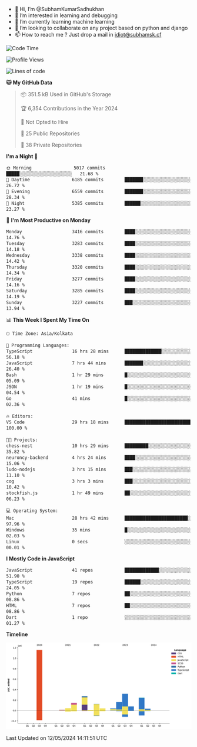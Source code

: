 - 👋 Hi, I’m @SubhamKumarSadhukhan
- 👀 I’m interested in learning and debugging
- 🌱 I’m currently learning machine learning
- 💞️ I’m looking to collaborate on any project based on python and django
- 📫 How to reach me ?
      Just drop a mail in idiot@subhamsk.cf

<!---
SubhamKumarSadhukhan/SubhamKumarSadhukhan is a ✨ special ✨ repository because its `README.md` (this file) appears on your GitHub profile.
You can click the Preview link to take a look at your changes.
--->


<!--START_SECTION:waka-->
![Code Time](http://img.shields.io/badge/Code%20Time-2%2C177%20hrs%2013%20mins-blue)

![Profile Views](http://img.shields.io/badge/Profile%20Views-1-blue)

![Lines of code](https://img.shields.io/badge/From%20Hello%20World%20I%27ve%20Written-2.6%20million%20lines%20of%20code-blue)

**🐱 My GitHub Data** 

> 📦 351.5 kB Used in GitHub's Storage 
 > 
> 🏆 6,354 Contributions in the Year 2024
 > 
> 🚫 Not Opted to Hire
 > 
> 📜 25 Public Repositories 
 > 
> 🔑 38 Private Repositories 
 > 
**I'm a Night 🦉** 

```text
🌞 Morning                5017 commits        █████░░░░░░░░░░░░░░░░░░░░   21.68 % 
🌆 Daytime                6185 commits        ███████░░░░░░░░░░░░░░░░░░   26.72 % 
🌃 Evening                6559 commits        ███████░░░░░░░░░░░░░░░░░░   28.34 % 
🌙 Night                  5385 commits        ██████░░░░░░░░░░░░░░░░░░░   23.27 % 
```
📅 **I'm Most Productive on Monday** 

```text
Monday                   3416 commits        ████░░░░░░░░░░░░░░░░░░░░░   14.76 % 
Tuesday                  3283 commits        ████░░░░░░░░░░░░░░░░░░░░░   14.18 % 
Wednesday                3338 commits        ████░░░░░░░░░░░░░░░░░░░░░   14.42 % 
Thursday                 3320 commits        ████░░░░░░░░░░░░░░░░░░░░░   14.34 % 
Friday                   3277 commits        ████░░░░░░░░░░░░░░░░░░░░░   14.16 % 
Saturday                 3285 commits        ████░░░░░░░░░░░░░░░░░░░░░   14.19 % 
Sunday                   3227 commits        ███░░░░░░░░░░░░░░░░░░░░░░   13.94 % 
```


📊 **This Week I Spent My Time On** 

```text
🕑︎ Time Zone: Asia/Kolkata

💬 Programming Languages: 
TypeScript               16 hrs 28 mins      ██████████████░░░░░░░░░░░   56.18 % 
JavaScript               7 hrs 44 mins       ███████░░░░░░░░░░░░░░░░░░   26.40 % 
Bash                     1 hr 29 mins        █░░░░░░░░░░░░░░░░░░░░░░░░   05.09 % 
JSON                     1 hr 19 mins        █░░░░░░░░░░░░░░░░░░░░░░░░   04.54 % 
Go                       41 mins             █░░░░░░░░░░░░░░░░░░░░░░░░   02.36 % 

🔥 Editors: 
VS Code                  29 hrs 18 mins      █████████████████████████   100.00 % 

🐱‍💻 Projects: 
chess-nest               10 hrs 29 mins      █████████░░░░░░░░░░░░░░░░   35.82 % 
neuroncy-backend         4 hrs 24 mins       ████░░░░░░░░░░░░░░░░░░░░░   15.06 % 
ludo-nodejs              3 hrs 15 mins       ███░░░░░░░░░░░░░░░░░░░░░░   11.10 % 
cog                      3 hrs 3 mins        ███░░░░░░░░░░░░░░░░░░░░░░   10.42 % 
stockfish.js             1 hr 49 mins        ██░░░░░░░░░░░░░░░░░░░░░░░   06.23 % 

💻 Operating System: 
Mac                      28 hrs 42 mins      ████████████████████████░   97.96 % 
Windows                  35 mins             █░░░░░░░░░░░░░░░░░░░░░░░░   02.03 % 
Linux                    0 secs              ░░░░░░░░░░░░░░░░░░░░░░░░░   00.01 % 
```

**I Mostly Code in JavaScript** 

```text
JavaScript               41 repos            █████████████░░░░░░░░░░░░   51.90 % 
TypeScript               19 repos            ██████░░░░░░░░░░░░░░░░░░░   24.05 % 
Python                   7 repos             ██░░░░░░░░░░░░░░░░░░░░░░░   08.86 % 
HTML                     7 repos             ██░░░░░░░░░░░░░░░░░░░░░░░   08.86 % 
Dart                     1 repo              ░░░░░░░░░░░░░░░░░░░░░░░░░   01.27 % 
```



**Timeline**

![Lines of Code chart](https://raw.githubusercontent.com/SubhamKumarSadhukhan/SubhamKumarSadhukhan/main/assets/bar_graph.png)


 Last Updated on 12/05/2024 14:11:51 UTC
<!--END_SECTION:waka-->
